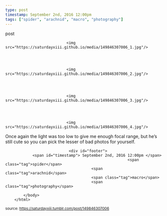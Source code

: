 ```yaml
---
type: post
timestamp: September 2nd, 2016 12:00pm
tags: ["spider", "arachnid", "macro", "photography"]
---
```

post


                               <img src="https://saturdayxiii.github.io/media/149846307006_1.jpg"/>
                           

                                                                                                                           

                               <img src="https://saturdayxiii.github.io/media/149846307006_2.jpg"/>
                           

                                                                                                                           

                               <img src="https://saturdayxiii.github.io/media/149846307006_3.jpg"/>
                           

                                                                                                                           

                               <img src="https://saturdayxiii.github.io/media/149846307006_4.jpg"/>
                           

                                                                                                                      
Once again the light was too low to give me enough focal range, but he’s still cute so you can pick the lesser of bad photos for yourself.
 
                                    
                
                
                
                
                                <div id="footer">
                <span id="timestamp"> September 2nd, 2016 12:00pm </span>
                                                          <span class="tag">spider</span>
                                          <span class="tag">arachnid</span>
                                          <span class="tag">macro</span>
                                          <span class="tag">photography</span>
                                                    
            </body>
        </html>

        
<small>source: https://saturdayxiii.tumblr.com/post/149846307006</small>